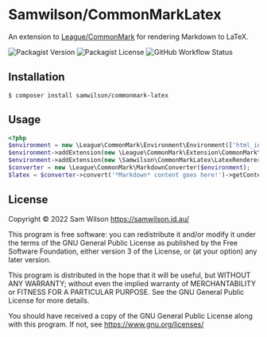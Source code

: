 Samwilson/CommonMarkLatex
=========================

An extension to [League/CommonMark](https://commonmark.thephpleague.com)
for rendering Markdown to LaTeX.

![Packagist Version](https://img.shields.io/packagist/v/samwilson/commonmark-latex)
![Packagist License](https://img.shields.io/packagist/l/samwilson/commonmark-latex)
![GitHub Workflow Status](https://img.shields.io/github/workflow/status/samwilson/commonmark-latex/CI)

## Installation

```
$ composer install samwilson/commonmark-latex
```

## Usage

```php
<?php
$environment = new \League\CommonMark\Environment\Environment(['html_input' => 'allow']);
$environment->addExtension(new \League\CommonMark\Extension\CommonMark\CommonMarkCoreExtension\CommonMarkCoreExtension());
$environment->addExtension(new \Samwilson\CommonMarkLatex\LatexRendererExtension());
$converter = new \League\CommonMark\MarkdownConverter($environment);
$latex = $converter->convert('*Markdown* content goes here!')->getContent());
```

## License

Copyright © 2022 Sam Wilson https://samwilson.id.au/

This program is free software: you can redistribute it and/or modify it under the terms of
the GNU General Public License as published by the Free Software Foundation,
either version 3 of the License, or (at your option) any later version.

This program is distributed in the hope that it will be useful, but WITHOUT ANY WARRANTY;
without even the implied warranty of MERCHANTABILITY or FITNESS FOR A PARTICULAR PURPOSE.
See the GNU General Public License for more details.

You should have received a copy of the GNU General Public License along with this program.
If not, see https://www.gnu.org/licenses/
